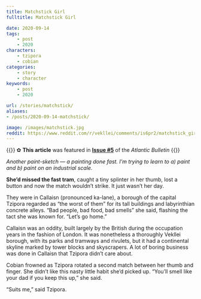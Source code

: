 ```yaml
---
title: Matchstick Girl
fulltitle: Matchstick Girl

date: 2020-09-14
tags:
    - post
    - 2020
characters:
    - tzipora
    - cobian
categories:
    - story
    - character
keywords:
    - post
    - 2020

url: /stories/matchstick/
aliases:
- /posts/2020-09-14-matchstick/

image: /images/matchstick.jpg
reddit: https://www.reddit.com/r/vekllei/comments/is6pr2/matchstick_girl/
---
```


{{<note story>}}
✿ **This article** was featured in [**Issue #5**](/news/bulletin/2020/5) of the *Atlantic Bulletin*
{{</note>}}

*Another paint-sketch — a painting done fast. I’m trying to learn to a) paint and b) paint on an industrial scale.*

**She’d missed the fast tram**, caught a tiny splinter in her thumb, lost a button and now the match wouldn’t strike. It just wasn’t her day.

They were in Callaisn (pronounced ka-lane), a borough of the capital Tzipora regarded as “the worst of them” for its tall buildings and labyrinthian concrete alleys. “Bad people, bad food, bad smells” she said, flashing the tact she was known for. “Let’s go home.”

Callaisn was an oddity, built largely by the British during the occupation years in the fashion of London. It was nonetheless a thoroughly Vekllei borough, with its parks and tramways and rivulets, but it had a continental skyline marked by tower blocks and skyscrapers. A lot of boring business was done in Callaisn that Tzipora didn’t care about.

Cobian frowned as Tzipora rotated a second match between her thumb and finger. She didn’t like this nasty little habit she’d picked up. “You’ll smell like your dad if you keep this up,” she said.

“Suits me,” said Tzipora.
